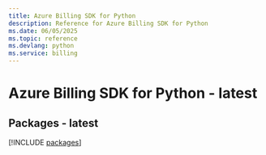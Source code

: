 ```yaml
---
title: Azure Billing SDK for Python
description: Reference for Azure Billing SDK for Python
ms.date: 06/05/2025
ms.topic: reference
ms.devlang: python
ms.service: billing
---
```

# Azure Billing SDK for Python - latest
## Packages - latest
[!INCLUDE [packages](billing-index.md)]